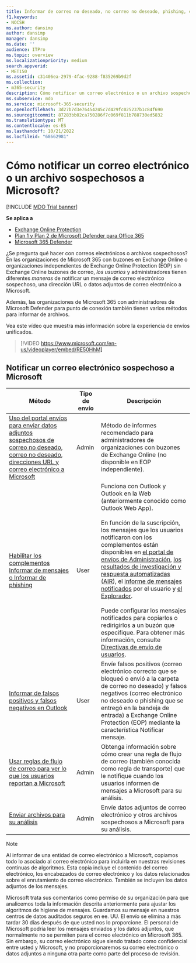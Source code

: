 ```yaml
---
title: Informar de correo no deseado, no correo no deseado, phishing, correos electrónicos y archivos sospechosos a Microsoft
f1.keywords:
- NOCSH
ms.author: dansimp
author: dansimp
manager: dansimp
ms.date: ''
audience: ITPro
ms.topic: overview
ms.localizationpriority: medium
search.appverid:
- MET150
ms.assetid: c31406ea-2979-4fac-9288-f835269b9d2f
ms.collection:
- m365-security
description: Cómo notificar un correo electrónico o un archivo sospechosos a Microsoft? Informe de mensajes, direcciones URL, datos adjuntos de correo electrónico y archivos a Microsoft para su análisis. Aprenda a notificar correos electrónicos no deseados y correos electrónicos de suplantación de identidad (phishing).
ms.subservice: mdo
ms.service: microsoft-365-security
ms.openlocfilehash: 3d27b7d3e76454245c7d429fc025237b1c84f690
ms.sourcegitcommit: 87283bb02ca750286f7c069f811b788730ed5832
ms.translationtype: MT
ms.contentlocale: es-ES
ms.lasthandoff: 10/21/2022
ms.locfileid: "68662981"
---
```

# <a name="how-do-i-report-a-suspicious-email-or-file-to-microsoft"></a>Cómo notificar un correo electrónico o un archivo sospechosos a Microsoft?

[!INCLUDE [MDO Trial banner](../includes/mdo-trial-banner.md)]

**Se aplica a**
- [Exchange Online Protection](exchange-online-protection-overview.md)
- [Plan 1 y Plan 2 de Microsoft Defender para Office 365](defender-for-office-365.md)
- [Microsoft 365 Defender](../defender/microsoft-365-defender.md)

¿Se pregunta qué hacer con correos electrónicos o archivos sospechosos? En las organizaciones de Microsoft 365 con buzones en Exchange Online o organizaciones independientes de Exchange Online Protection (EOP) sin Exchange Online buzones de correo, *los usuarios* y administradores tienen diferentes *maneras* de notificar un mensaje de correo electrónico sospechoso, una dirección URL o datos adjuntos de correo electrónico a Microsoft.

Además, las organizaciones de Microsoft 365 con administradores de Microsoft Defender para punto de conexión también tienen varios métodos para informar de archivos.

Vea este vídeo que muestra más información sobre la experiencia de envíos unificados.
> [!VIDEO https://www.microsoft.com/en-us/videoplayer/embed/RE50HhM]

## <a name="report-a-suspicious-email-to-microsoft"></a>Notificar un correo electrónico sospechoso a Microsoft

|Método|Tipo de envío|Descripción|
|---|---|---|
|[Uso del portal envíos para enviar datos adjuntos sospechosos de correo no deseado, correo no deseado, direcciones URL y correo electrónico a Microsoft](admin-submission.md)|Admin|Método de informes recomendado para administradores de organizaciones con buzones de Exchange Online (no disponible en EOP independiente).|
|[Habilitar los complementos Informar de mensajes o Informar de phishing](enable-the-report-message-add-in.md)|User|Funciona con Outlook y Outlook en la Web (anteriormente conocido como Outlook Web App). <br/><br/> En función de la suscripción, los mensajes que los usuarios notificaron con los complementos están disponibles en [el portal de envíos de Administración](admin-submission.md), [los resultados de investigación y respuesta automatizadas (AIR](air-view-investigation-results.md)), el [informe de mensajes notificados](view-email-security-reports.md#user-reported-messages-report) por el usuario y [el Explorador](threat-explorer-views.md#email--submissions). <br/><br/> Puede configurar los mensajes notificados para copiarlos o redirigirlos a un buzón que especifique. Para obtener más información, consulte [Directivas de envío de usuarios](user-submission.md).
|[Informar de falsos positivos y falsos negativos en Outlook](report-false-positives-and-false-negatives.md)|User|Envíe falsos positivos (correo electrónico correcto que se bloqueó o envió a la carpeta de correo no deseado) y falsos negativos (correo electrónico no deseado o phishing que se entregó en la bandeja de entrada) a Exchange Online Protection (EOP) mediante la característica Notificar mensaje.|
|[Usar reglas de flujo de correo para ver lo que los usuarios reportan a Microsoft](/exchange/security-and-compliance/mail-flow-rules/use-rules-to-see-what-users-are-reporting-to-microsoft)|Admin|Obtenga información sobre cómo crear una regla de flujo de correo (también conocida como regla de transporte) que le notifique cuando los usuarios informen de mensajes a Microsoft para su análisis.|
|[Enviar archivos para su análisis](../intelligence/submission-guide.md)|Admin|Envíe datos adjuntos de correo electrónico y otros archivos sospechosos a Microsoft para su análisis.|

> [!NOTE]
> Al informar de una entidad de correo electrónico a Microsoft, copiamos todo lo asociado al correo electrónico para incluirla en nuestras revisiones continuas de algoritmos. Esta copia incluye el contenido del correo electrónico, los encabezados de correo electrónico y los datos relacionados sobre el enrutamiento de correo electrónico. También se incluyen los datos adjuntos de los mensajes.
>
> Microsoft trata sus comentarios como permiso de su organización para que analicemos toda la información descrita anteriormente para ajustar los algoritmos de higiene de mensajes. Guardamos su mensaje en nuestros centros de datos auditados seguros en ee. UU. El envío se elimina a más tardar 30 días después de que usted nos lo proporcione. El personal de Microsoft podría leer los mensajes enviados y los datos adjuntos, que normalmente no se permiten para el correo electrónico en Microsoft 365. Sin embargo, su correo electrónico sigue siendo tratado como confidencial entre usted y Microsoft, y no proporcionaremos su correo electrónico o datos adjuntos a ninguna otra parte como parte del proceso de revisión.
